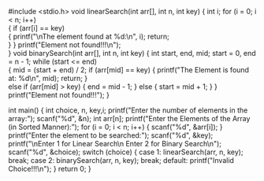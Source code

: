 #include <stdio.h> 
void linearSearch(int arr[], int n, int key) 
 {     int i;     for (i = 0; i < n; i++)  
    { 
        if (arr[i] == key)  
        { 
            printf("\nThe element found at %d:\n", i);             return;  
        }     } 
    printf("Element not found!!!\n");  
} 
void binarySearch(int arr[], int n, int key) 
 {     int start, end, mid;     start = 0, end = n - 1; 
    while (start <= end)  
    { 
        mid = (start + end) / 2; 
        if (arr[mid] == key) 
        { 
            printf("The Element is found at: %d\n", mid);             return; 
        }  
        else if (arr[mid] > key) 
        { 
            end = mid - 1; 
        } else          { 
            start = mid + 1; 
        } 
    } 
    printf("Element not found!!!"); 
} 
  
int main() 
 { 
    int choice, n, key,i;      printf("Enter the number of elements in the array:");     scanf("%d", &n); 
    int arr[n]; 
    printf("Enter the Elements of the Array 
   (in Sorted Manner):”);     for (i = 0; i < n; i++) {         scanf("%d", &arr[i]); 
    } 
    printf("Enter the element to be searched:");     scanf("%d", &key);     printf("\nEnter 1 for Linear Search\n             Enter 2 for Binary Search\n"); 
    scanf("%d", &choice);     switch (choice) {         case 1:             linearSearch(arr, n, key); 
            break;         case 2:             binarySearch(arr, n, key);             break;         default: 
            printf("Invalid Choice!!!\n"); 
    } 
    return 0; 
} 
